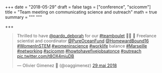 +++
date = "2018-05-29"
draft = false
tags = ["conference", "scicomm"]
title = "Team meeting on communicating science and outreach"
math = true
summary = """
"""

+++
 
<blockquote class="twitter-tweet" data-lang="fr"><p lang="en" dir="ltr">Thrilled to have <a href="https://twitter.com/pardo_deborah?ref_src=twsrc%5Etfw">@pardo_deborah</a> for our <a href="https://twitter.com/hashtag/teamboulet?src=hash&amp;ref_src=twsrc%5Etfw">#teamboulet</a> 🤩👩
🔬 Freelance scientist and coordinator <a href="https://twitter.com/PureOceanFund?ref_src=twsrc%5Etfw">@PureOceanFund</a> <a href="https://twitter.com/HomewardBound16?ref_src=twsrc%5Etfw">@HomewardBound16</a> <a href="https://twitter.com/hashtag/WomenInSTEM?src=hash&amp;ref_src=twsrc%5Etfw">#WomenInSTEM</a> <a href="https://twitter.com/hashtag/womeninscience?src=hash&amp;ref_src=twsrc%5Etfw">#womeninscience</a> <a href="https://twitter.com/hashtag/worklife?src=hash&amp;ref_src=twsrc%5Etfw">#worklife</a> balance <a href="https://twitter.com/hashtag/Marseille?src=hash&amp;ref_src=twsrc%5Etfw">#Marseille</a> <a href="https://twitter.com/hashtag/networking?src=hash&amp;ref_src=twsrc%5Etfw">#networking</a> <a href="https://twitter.com/hashtag/scicomm?src=hash&amp;ref_src=twsrc%5Etfw">#scicomm</a> <a href="https://twitter.com/hashtag/howtohavefivejobsatonce?src=hash&amp;ref_src=twsrc%5Etfw">#howtohavefivejobsatonce</a> <a href="https://twitter.com/hashtag/outreach?src=hash&amp;ref_src=twsrc%5Etfw">#outreach</a> <a href="https://t.co/t8OX4miuDB">pic.twitter.com/t8OX4miuDB</a></p>&mdash; Olivier Gimenez 🍉 (@oaggimenez) <a href="https://twitter.com/oaggimenez/status/1001394126187913216?ref_src=twsrc%5Etfw">29 mai 2018</a</blockquote>
<script async src="https://platform.twitter.com/widgets.js" charset="utf-8"></script>

